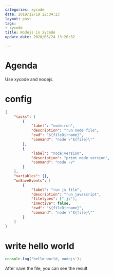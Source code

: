 ```yaml
---
categories: xycode
date: 2019/12/19 22:34:23
layout: post
tags:
- xycode
title: Nodejs in xycode
update_date: 2020/05/24 13:20:32

---
```


# Agenda

Use xycode and nodejs.

# config

```json
{
    "tasks": [
        {
            "label": "node:run",
            "description": "run node file",
            "cwd": "${fileDirname}",
            "command": "node \"${file}\""
        },
        {
            "label": "node:version",
            "description": "print node version",
            "command": "node -v"
        }
    ],
    "variables": {},
    "onSaveEvents": [
        {
            "label": "run js file",
            "description": "run javascript",
            "filetypes": [".js"],
            "inActive": false,
            "cwd": "${fileDirname}",
            "command": "node \"${file}\""
        }
    ]
}
```

# write hello world

```js
console.log('hello world, nodejs');
```

After save the file, you can see the result.
